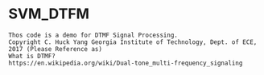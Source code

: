 # SVM_DTFM
	Thos code is a demo for DTMF Signal Processing.
	Copyright C. Huck Yang Georgia Institute of Technology, Dept. of ECE, 2017 (Please Reference as)
	What is DTMF? 
	https://en.wikipedia.org/wiki/Dual-tone_multi-frequency_signaling
